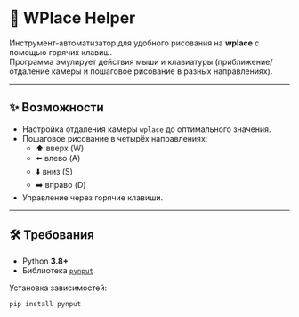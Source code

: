 # 🎨 WPlace Helper

Инструмент-автоматизатор для удобного рисования на **wplace** с помощью горячих клавиш.  
Программа эмулирует действия мыши и клавиатуры (приближение/отдаление камеры и пошаговое рисование в разных направлениях).

---

## ✨ Возможности
- Настройка отдаления камеры `wplace` до оптимального значения.
- Пошаговое рисование в четырёх направлениях:
  - ⬆️ вверх (W)
  - ⬅️ влево (A)
  - ⬇️ вниз (S)
  - ➡️ вправо (D)
- Управление через горячие клавиши.

---

## 🛠 Требования
- Python **3.8+**
- Библиотека [`pynput`](https://pypi.org/project/pynput/)

Установка зависимостей:
```bash
pip install pynput
